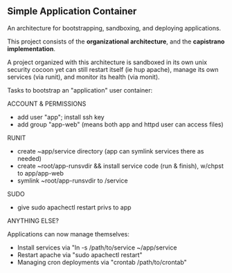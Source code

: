 Simple Application Container
-------------------------

An architecture for bootstrapping, sandboxing, and deploying applications.

This project consists of the **organizational architecture**, and the **capistrano implementation**.

A project organized with this architecture is sandboxed in its own unix security cocoon yet can still restart itself (ie hup apache), manage its own services (via runit), and monitor its health (via monit).

Tasks to bootstrap an "application" user container:

ACCOUNT & PERMISSIONS

- add user "app"; install ssh key
- add group "app-web"
  (means both app and httpd user can access files)

RUNIT

- create ~app/service directory (app can symlink services there as needed)
- create ~root/app-runsvdir && install service code (run & finish), w/chpst to app/app-web
- symlink ~root/app-runsvdir to /service

SUDO

- give sudo apachectl restart privs to app

ANYTHING ELSE?

Applications can now manage themselves:

- Install services via "ln -s /path/to/service ~/app/service
- Restart apache via "sudo apachectl restart"
- Managing cron deployments via "crontab /path/to/crontab"

